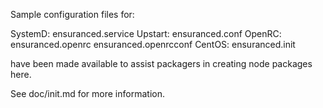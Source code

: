 Sample configuration files for:

SystemD: ensuranced.service
Upstart: ensuranced.conf
OpenRC:  ensuranced.openrc
         ensuranced.openrcconf
CentOS:  ensuranced.init

have been made available to assist packagers in creating node packages here.

See doc/init.md for more information.

